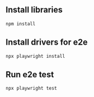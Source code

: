 ## Install libraries

```
npm install
```

## Install drivers for e2e

```
npx playwright install
```

## Run e2e test

```
npx playwright test
```
